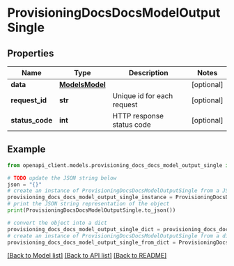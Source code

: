 # ProvisioningDocsDocsModelOutputSingle


## Properties

Name | Type | Description | Notes
------------ | ------------- | ------------- | -------------
**data** | [**ModelsModel**](ModelsModel.md) |  | [optional] 
**request_id** | **str** | Unique id for each request | [optional] 
**status_code** | **int** | HTTP response status code | [optional] 

## Example

```python
from openapi_client.models.provisioning_docs_docs_model_output_single import ProvisioningDocsDocsModelOutputSingle

# TODO update the JSON string below
json = "{}"
# create an instance of ProvisioningDocsDocsModelOutputSingle from a JSON string
provisioning_docs_docs_model_output_single_instance = ProvisioningDocsDocsModelOutputSingle.from_json(json)
# print the JSON string representation of the object
print(ProvisioningDocsDocsModelOutputSingle.to_json())

# convert the object into a dict
provisioning_docs_docs_model_output_single_dict = provisioning_docs_docs_model_output_single_instance.to_dict()
# create an instance of ProvisioningDocsDocsModelOutputSingle from a dict
provisioning_docs_docs_model_output_single_from_dict = ProvisioningDocsDocsModelOutputSingle.from_dict(provisioning_docs_docs_model_output_single_dict)
```
[[Back to Model list]](../README.md#documentation-for-models) [[Back to API list]](../README.md#documentation-for-api-endpoints) [[Back to README]](../README.md)


